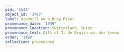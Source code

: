 ```yaml
---
pid: '6542'
object_id: '3767'
label: Windmill on a Busy River
provenance_date: '1949'
provenance_location: Switzerland, Spiez
provenance_text: Gift of I. de Brujin van der Leeuw
order: '1498'
collection: provenance
---
```


